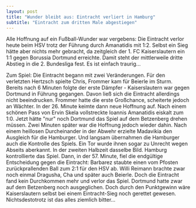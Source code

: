 ```yaml
---
layout: post
title: "Wunder bleibt aus: Eintracht verliert in Hamburg"
subtitle: "Eintracht zum dritten Male abgestiegen"
---
```


Alle Hoffnung auf ein Fußball-Wunder war vergebens: Die Eintracht verlor heute beim HSV trotz der Führung durch Amanatidis mit 1:2. Selbst ein Sieg hätte aber nichts mehr gebracht, da zeitgleich der 1. FC Kaiserslautern ein 1:1 gegen Borussia Dortmund erreichte. Damit steht der mittlerweile dritte Abstieg in die 2. Bundesliga fest. Es ist einfach traurig... 

Zum Spiel: Die Eintracht begann mit zwei Veränderungen. Für den verletzten Hertzsch spielte Chris, Frommer kam für Beierle im Sturm. Bereits nach 6 Minuten folgte der erste Dämpfer - Kaiserslautern war gegen Dortmund in Führung gegangen. Davon ließ sich die Eintracht allerdings nicht beeindrucken. Frommer hatte die erste Großchance, scheiterte jedoch an Wächter. In der 26. Minute keimte dann neue Hoffnung auf. Nach einem schönen Pass von Ervin Skela vollstreckte Ioannis Amanatidis eiskalt zum 1:0. Jetzt hätte "nur" noch Dortmund das Spiel auf dem Betzenberg drehen müssen. Zwei Minuten später war die Hoffnung jedoch wieder dahin. Nach einem heillosen Durcheinander in der Abwehr erzielte Madavikia den Ausgleich für die Hamburger. Und langsam übernahmen die Hamburger auch die Kontrolle des Spiels. Ein Tor wurde ihnen sogar zu Unrecht wegen Abseits aberkannt. In der zweiten Halbzeit dasselbe Bild. Hamburg kontrollierte das Spiel. Dann, in der 57. Minute, fiel die endgültige Entscheidung gegen die Eintracht: Barbarez staubte einen vom Pfosten zurückprallenden Ball zum 2:1 für den HSV ab. Willi Reimann brachte zwar noch einmal Dragusha, Cha und später auch Beierle. Doch die Eintracht fand kein Durchkommen mehr und verlor das Spiel. Dortmund hatte zwar auf dem Betzenberg noch ausgeglichen. Doch durch den Punktgewinn wäre Kaiserslautern selbst bei einem Eintracht-Sieg noch gerettet gewesen. Nichtsdestotrotz ist das alles ziemlich bitter...
